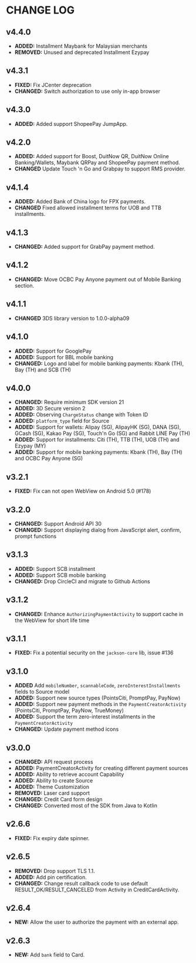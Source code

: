 # CHANGE LOG

## v4.4.0
* **ADDED:** Installment Maybank for Malaysian merchants
* **REMOVED:** Unused and deprecated Installment Ezypay

## v4.3.1
* **FIXED:** Fix JCenter deprecation
* **CHANGED:** Switch authorization to use only in-app browser

## v4.3.0
* **ADDED:** Added support ShopeePay JumpApp.

## v4.2.0
* **ADDED:** Added support for Boost, DuitNow QR, DuitNow Online Banking/Wallets, Maybank QRPay and ShopeePay payment method.
* **CHANGED** Update Touch 'n Go and Grabpay to support RMS provider.

## v4.1.4
* **ADDED:** Added Bank of China logo for FPX payments.
* **CHANGED** Fixed allowed installment terms for UOB and TTB installments.

## v4.1.3
* **CHANGED:** Added support for GrabPay payment method.

## v4.1.2
* **CHANGED:** Move OCBC Pay Anyone payment out of Mobile Banking section.

## v4.1.1
* **CHANGED** 3DS library version to 1.0.0-alpha09

## v4.1.0
* **ADDED:** Support for GooglePay
* **ADDED:** Support for BBL mobile banking 
* **CHANGED:** Logo and label for mobile banking payments: Kbank (TH), Bay (TH) and SCB (TH)

## v4.0.0

* **CHANGED:** Require minimum SDK version 21
* **ADDED:** 3D Secure version 2
* **ADDED:** Observing `ChargeStatus` change with Token ID
* **ADDED:** `platform_type` field for Source
* **ADDED:** Support for wallets: Alipay (SG), AlipayHK (SG), DANA (SG), GCash (SG), Kakao Pay (SG), Touch'n Go (SG) and Rabbit LINE Pay (TH)
* **ADDED:** Support for installments: Citi (TH), TTB (TH), UOB (TH) and Ezypay (MY)
* **ADDED:** Support for mobile banking payments: Kbank (TH), Bay (TH) and OCBC Pay Anyone (SG)

## v3.2.1

* **FIXED:** Fix can not open WebView on Android 5.0 (#178)

## v3.2.0

* **CHANGED:** Support Android API 30
* **CHANGED:** Support displaying dialog from JavaScript alert, confirm, prompt functions

## v3.1.3

* **ADDED:** Support SCB installment
* **ADDED:** Support SCB mobile banking
* **CHANGED:** Drop CircleCI and migrate to Github Actions

## v3.1.2

* **CHANGED:** Enhance `AuthorizingPaymentActivity` to support cache in the WebView for short life time

## v3.1.1

* **FIXED:** Fix a potential security on the `jackson-core` lib, issue #136

## v3.1.0

* **ADDED** Add `mobileNumber`, `scannableCode`, `zeroInterestInstallments` fields to Source model
* **ADDED:** Support new source types (PointsCiti, PromptPay, PayNow)
* **ADDED:** Support new payment methods in the `PaymentCreatorActivity` (PointsCiti, PromptPay, PayNow, TrueMoney)
* **ADDED:** Support the term zero-interest installments in the `PaymentCreatorActivity`
* **CHANGED:** Update payment method icons

## v3.0.0

* **CHANGED:** API request process
* **ADDED:** PaymentCreatorActivity for creating different payment sources
* **ADDED:** Ability to retrieve account Capability
* **ADDED:** Ability to create Source
* **ADDED:** Theme Customization
* **REMOVED:** Laser card support
* **CHANGED:** Credit Card form design
* **CHANGED:** Converted most of the SDK from Java to Kotlin

## v2.6.6

* **FIXED:** Fix expiry date spinner.

## v2.6.5

* **REMOVED:** Drop support TLS 1.1.
* **ADDED:** Add pin certification.
* **CHANGED:** Change result callback code to use default RESULT_OK/RESULT_CANCELED from Activity in CreditCardActivity. 

## v2.6.4

* **NEW:** Allow the user to authorize the payment with an external app.

## v2.6.3

* **NEW:** Add `bank` field to Card.
